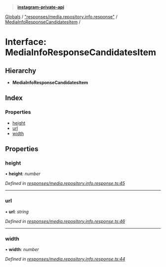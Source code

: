 > **[instagram-private-api](../README.md)**

[Globals](../README.md) / ["responses/media.repository.info.response"](../modules/_responses_media_repository_info_response_.md) / [MediaInfoResponseCandidatesItem](_responses_media_repository_info_response_.mediainforesponsecandidatesitem.md) /

# Interface: MediaInfoResponseCandidatesItem

## Hierarchy

* **MediaInfoResponseCandidatesItem**

## Index

### Properties

* [height](_responses_media_repository_info_response_.mediainforesponsecandidatesitem.md#height)
* [url](_responses_media_repository_info_response_.mediainforesponsecandidatesitem.md#url)
* [width](_responses_media_repository_info_response_.mediainforesponsecandidatesitem.md#width)

## Properties

###  height

• **height**: *number*

*Defined in [responses/media.repository.info.response.ts:45](https://github.com/dilame/instagram-private-api/blob/e9c516c/src/responses/media.repository.info.response.ts#L45)*

___

###  url

• **url**: *string*

*Defined in [responses/media.repository.info.response.ts:46](https://github.com/dilame/instagram-private-api/blob/e9c516c/src/responses/media.repository.info.response.ts#L46)*

___

###  width

• **width**: *number*

*Defined in [responses/media.repository.info.response.ts:44](https://github.com/dilame/instagram-private-api/blob/e9c516c/src/responses/media.repository.info.response.ts#L44)*